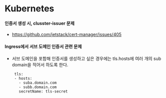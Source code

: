 # Kubernetes



#### 인증서 생성 시, clusster-issuer 문제

- https://github.com/jetstack/cert-manager/issues/405



#### Ingress에서 서브 도메인 인증서 관련 문제

- 서브 도메인을 포함해 인증서를 생성하고 싶은 경우에는 tls.hosts에 여러 개의 sub domain을 적어서 하도록 한다.

  ```...
   tls:
   - hosts:
     - suba.domain.com
     - subb.domain.com
     secretName: tls-secret
  ```

  

